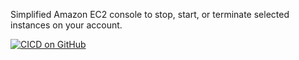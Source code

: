 Simplified Amazon EC2 console to stop, start, or terminate selected instances on your account.

[![CICD on GitHub](https://github.com/sebsto/ec2manager/actions/workflows/ContinuousIntegration.yml/badge.svg)](https://github.com/sebsto/ec2manager/actions/workflows/ContinuousIntegration.yml)

